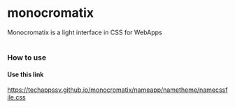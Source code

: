 # monocromatix
Monocromatix is a light interface in CSS for WebApps 
#
### How to use
#### Use this link
https://techappssv.github.io/monocromatix/nameapp/nametheme/namecssfile.css

